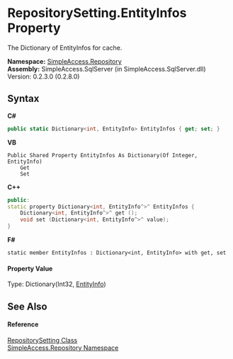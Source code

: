 # RepositorySetting.EntityInfos Property 
 

The Dictionary of EntityInfos for cache.

**Namespace:**&nbsp;<a href="N_SimpleAccess_Repository">SimpleAccess.Repository</a><br />**Assembly:**&nbsp;SimpleAccess.SqlServer (in SimpleAccess.SqlServer.dll) Version: 0.2.3.0 (0.2.8.0)

## Syntax

**C#**<br />
``` C#
public static Dictionary<int, EntityInfo> EntityInfos { get; set; }
```

**VB**<br />
``` VB
Public Shared Property EntityInfos As Dictionary(Of Integer, EntityInfo)
	Get
	Set
```

**C++**<br />
``` C++
public:
static property Dictionary<int, EntityInfo^>^ EntityInfos {
	Dictionary<int, EntityInfo^>^ get ();
	void set (Dictionary<int, EntityInfo^>^ value);
}
```

**F#**<br />
``` F#
static member EntityInfos : Dictionary<int, EntityInfo> with get, set

```


#### Property Value
Type: Dictionary(Int32, <a href="T_SimpleAccess_Entity_EntityInfo">EntityInfo</a>)

## See Also


#### Reference
<a href="T_SimpleAccess_Repository_RepositorySetting">RepositorySetting Class</a><br /><a href="N_SimpleAccess_Repository">SimpleAccess.Repository Namespace</a><br />